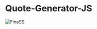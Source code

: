# Quote-Generator-JS
![FinaSS](https://github.com/Sameer-Shaik91210/Quote-Generator-JS/assets/123362821/9838a12b-f07a-4ccd-9fa2-5d8166e9b949)
